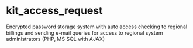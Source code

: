 # kit_access_request
Encrypted password storage system with auto access checking to regional billings and sending e-mail queries for access to regional system administrators (PHP, MS SQL with AJAX)
